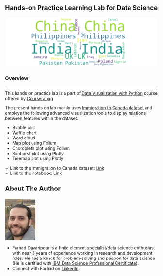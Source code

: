 ## Hands-on Practice Learning Lab for Data Science

![image](WordCloud.png)

### Overview
* * *
This hands on practice lab is a part of [Data Visualization with Python](https://www.coursera.org/learn/python-for-data-visualization?) course offered by [Coursera.org](https://www.coursera.org/).

The present hands on lab mainly uses [Immigration to Canada dataset](https://developer.ibm.com/exchanges/data/all/airline/) and employs the following advanced visualization tools to display relations between features within the dataset:   
* Bubble plot  
* Waffle chart  
* Word cloud  
* Map plot using Folium  
* Choropleth plot using Folium  
* Sunburst plot using Plotly  
* Treemap plot using Plotly  


✓ Link to the Immigration to Canada dataset: [Link](https://cf-courses-data.s3.us.cloud-object-storage.appdomain.cloud/IBMDeveloperSkillsNetwork-DV0101EN-SkillsNetwork/Data%20Files/Canada.xlsx)  
✓ Link to the notebook: [Link](https://github.com/Farhad-Davaripour/Advanced_Data_Visualization_Tools/blob/main/Notebook.ipynb)   

## About The Author

![image](MyImage-GitHub.jpg)


- Farhad Davaripour is a finite element specialist/data science enthusiast with near 3 years of experience working in research and development roles. He has a knack for problem-solving and passion for data science (He is certified with [IBM Data Science Professional Certificate](https://coursera.org/share/d7d1a76ed251437131fd33bba91bb9d9)).
- Connect with Farhad on [LinkedIn](https://www.linkedin.com/in/farhad-davaripour/).
